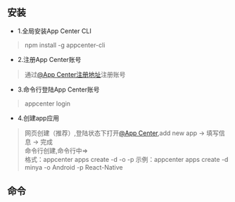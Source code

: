 ## 安装
* 1.全局安装App Center CLI
> npm install -g appcenter-cli
* 2.注册App Center账号
> 通过[@App Center注册地址](https://appcenter.ms)注册账号
* 3.命令行登陆App Center账号
> appcenter login
* 4.创建app应用
> 网页创建（推荐）,登陆状态下打开[@App Center](https://appcenter.ms),add new app -> 填写信息 -> 完成  
> 命令行创建,命令行中=>  
> 格式：appcenter apps create -d <appDisplayName> -o <operatingSystem>  -p <platform>
> 示例：appcenter apps create -d minya -o Android -p React-Native

## 命令
```

```